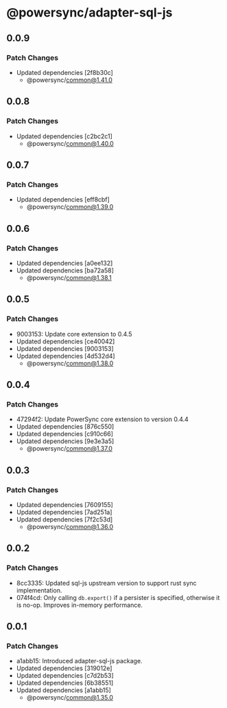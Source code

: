 # @powersync/adapter-sql-js

## 0.0.9

### Patch Changes

- Updated dependencies [2f8b30c]
  - @powersync/common@1.41.0

## 0.0.8

### Patch Changes

- Updated dependencies [c2bc2c1]
  - @powersync/common@1.40.0

## 0.0.7

### Patch Changes

- Updated dependencies [eff8cbf]
  - @powersync/common@1.39.0

## 0.0.6

### Patch Changes

- Updated dependencies [a0ee132]
- Updated dependencies [ba72a58]
  - @powersync/common@1.38.1

## 0.0.5

### Patch Changes

- 9003153: Update core extension to 0.4.5
- Updated dependencies [ce40042]
- Updated dependencies [9003153]
- Updated dependencies [4d532d4]
  - @powersync/common@1.38.0

## 0.0.4

### Patch Changes

- 47294f2: Update PowerSync core extension to version 0.4.4
- Updated dependencies [876c550]
- Updated dependencies [c910c66]
- Updated dependencies [9e3e3a5]
  - @powersync/common@1.37.0

## 0.0.3

### Patch Changes

- Updated dependencies [7609155]
- Updated dependencies [7ad251a]
- Updated dependencies [7f2c53d]
  - @powersync/common@1.36.0

## 0.0.2

### Patch Changes

- 8cc3335: Updated sql-js upstream version to support rust sync implementation.
- 074f4cd: Only calling `db.export()` if a persister is specified, otherwise it is no-op. Improves in-memory performance.

## 0.0.1

### Patch Changes

- a1abb15: Introduced adapter-sql-js package.
- Updated dependencies [319012e]
- Updated dependencies [c7d2b53]
- Updated dependencies [6b38551]
- Updated dependencies [a1abb15]
  - @powersync/common@1.35.0
